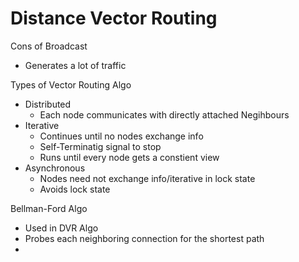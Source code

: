 # Distance Vector Routing

Cons of Broadcast
- Generates a lot of traffic

Types of Vector Routing Algo
- Distributed
	- Each node communicates with directly attached Negihbours
- Iterative
	- Continues until no nodes exchange info
	- Self-Terminatig signal to stop
	- Runs until every node gets a constient view
- Asynchronous
	- Nodes need not exchange info/iterative in lock state
	- Avoids lock state

Bellman-Ford Algo
- Used in DVR Algo
- Probes each neighboring connection for the shortest path
- 